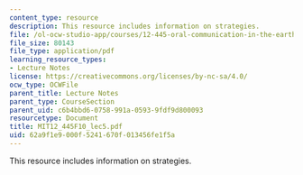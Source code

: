 ```yaml
---
content_type: resource
description: This resource includes information on strategies.
file: /ol-ocw-studio-app/courses/12-445-oral-communication-in-the-earth-atmospheric-and-planetary-sciences-fall-2010/62a9f1e9000f5241670f013456fe1f5a_MIT12_445F10_lec5.pdf
file_size: 80143
file_type: application/pdf
learning_resource_types:
- Lecture Notes
license: https://creativecommons.org/licenses/by-nc-sa/4.0/
ocw_type: OCWFile
parent_title: Lecture Notes
parent_type: CourseSection
parent_uid: c6b4bbd6-0758-991a-0593-9fdf9d800093
resourcetype: Document
title: MIT12_445F10_lec5.pdf
uid: 62a9f1e9-000f-5241-670f-013456fe1f5a
---
```

This resource includes information on strategies.